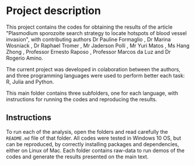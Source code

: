 # Project description

This project contains the codes for obtaining the results of the article "Plasmodium sporozoite search strategy to locate hotspots of blood vessel invasion", with contributing authors Dr Pauline Formaglio , Dr Marina Wosniack , Dr Raphael Tromer , Mr Jaderson Polli , Mr Yuri Matos , Ms Hang Zhong , Professor Ernesto Raposo , Professor Marcos da Luz and Dr Rogerio Amino.

The current project was developed in colaboration between the authors, and three programming languages were used to perform better each task: R, Julia and Python.

This main folder contains three subfolders, one for each language, with instructions for running the codes and reproducing the results.

## Instructions

To run each of the analysis, open the folders and read carefully the `README.md` file of that folder.
All codes were tested in Windows 10 OS, but can be reproduced, by correctly installing packages and dependencies, either on Linux of Mac.
Each folder contains raw-data to run demos of the codes and generate the results presented on the main text.